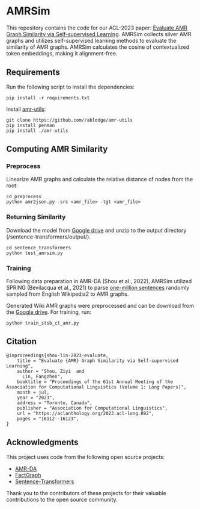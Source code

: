 # AMRSim

This repository contains the code for our ACL-2023
paper: [Evaluate AMR Graph Similarity via Self-supervised Learning](https://aclanthology.org/2023.acl-long.892/).
AMRSim collects silver AMR graphs and utilizes self-supervised learning methods to evaluate the similarity of AMR
graphs. 
AMRSim calculates the cosine of contextualized token embeddings, making it alignment-free.

## Requirements

Run the following script to install the dependencies:

```
pip install -r requirements.txt
```
Install [amr-utils](https://github.com/ablodge/amr-utils):
```
git clone https://github.com//ablodge/amr-utils
pip install penman
pip install ./amr-utils
```

## Computing AMR Similarity

### Preprocess

Linearize AMR graphs and calculate the relative distance of nodes from the root:

```
cd preprocess
python amr2json.py -src <amr_file> -tgt <amr_file>
```

### Returning Similarity

Download the model from [Google drive](https://drive.google.com/file/d/1klTrvv3hpIPxaCoMbRI7IJDme-Vq3UPS/view?usp=share_link) and
unzip to the output directory (/sentence-transformers/output/).

```
cd sentence_transformers
python test_amrsim.py
```

### Training
Following data preparation in AMR-DA (Shou et al., 2022), AMRSim utilized SPRING (Bevilacqua et al., 2021) to parse [one-million sentences](https://huggingface.co/datasets/princeton-nlp/datasets-for-simcse/tree/main) randomly sampled from English Wikipedia2 to AMR graphs. 

Generated Wiki AMR graphs were preprocessed and can be download from the [Google drive](https://drive.google.com/file/d/1VAuqLi0LsaCCbII_s2dPa9eDARicw18G/view?usp=sharing).
For training, run:
```
python train_stsb_ct_amr.py
```

## Citation

```
@inproceedings{shou-lin-2023-evaluate,
    title = "Evaluate {AMR} Graph Similarity via Self-supervised Learning",
    author = "Shou, Ziyi  and
      Lin, Fangzhen",
    booktitle = "Proceedings of the 61st Annual Meeting of the Association for Computational Linguistics (Volume 1: Long Papers)",
    month = jul,
    year = "2023",
    address = "Toronto, Canada",
    publisher = "Association for Computational Linguistics",
    url = "https://aclanthology.org/2023.acl-long.892",
    pages = "16112--16123",
}
```


## Acknowledgments
This project uses code from the following open source projects:
- [AMR-DA](https://github.com/zzshou/amr-data-augmentation)
- [FactGraph](https://github.com/amazon-science/fact-graph)
- [Sentence-Transformers](https://www.sbert.net)

Thank you to the contributors of these projects for their valuable contributions to the open source community.

